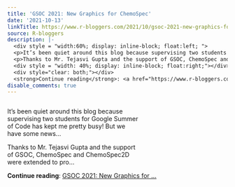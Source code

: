```yaml
---
title: 'GSOC 2021: New Graphics for ChemoSpec'
date: '2021-10-13'
linkTitle: https://www.r-bloggers.com/2021/10/gsoc-2021-new-graphics-for-chemospec/
source: R-bloggers
description: |-
  <div style = "width:60%; display: inline-block; float:left; ">
  <p>It’s been quiet around this blog because supervising two students for Google Summer of Code has kept me pretty busy! But we have some news…</p>
  <p>Thanks to Mr. Tejasvi Gupta and the support of GSOC, ChemoSpec and ChemoSpec2D were extended to pro...</p></div>
  <div style = "width: 40%; display: inline-block; float:right;"></div>
  <div style="clear: both;"></div>
  <strong>Continue reading</strong>: <a href="https://www.r-bloggers.com/2021/10/gsoc-2021-new-graphics-for-chemospec/">GSOC 2021: New Graphics for ...
disable_comments: true
---
```

<div style = "width:60%; display: inline-block; float:left; ">
<p>It’s been quiet around this blog because supervising two students for Google Summer of Code has kept me pretty busy! But we have some news…</p>
<p>Thanks to Mr. Tejasvi Gupta and the support of GSOC, ChemoSpec and ChemoSpec2D were extended to pro...</p></div>
<div style = "width: 40%; display: inline-block; float:right;"></div>
<div style="clear: both;"></div>
<strong>Continue reading</strong>: <a href="https://www.r-bloggers.com/2021/10/gsoc-2021-new-graphics-for-chemospec/">GSOC 2021: New Graphics for ...